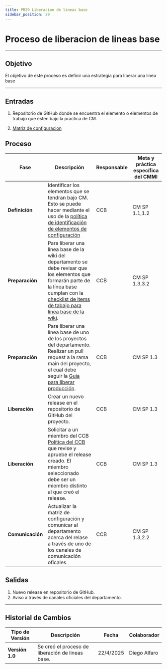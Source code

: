 ```yaml
---
title: PR29 Liberacion de lineas base
sidebar_position: 29
---
```


# Proceso de liberacion de lineas base

---

## Objetivo

El objetivo de este proceso es definir una estrategia para liberar una linea base

---

## Entradas

1. Repositorio de GitHub donde se encuentra el elemento o elementos de trabajo que esten bajo la practica de CM.

2. [Matriz de configuracion](https://docs.google.com/spreadsheets/d/1e73fKSTAhxyPqiPN32u_1mkIyCbzssFc-7Ylfs-HL3w/edit?gid=0#gid=0)

## Proceso

| Fase             | Descripción                                                                                                                                                                                                                                    | Responsable | Meta y práctica específica del CMMI |
| ---------------- | ---------------------------------------------------------------------------------------------------------------------------------------------------------------------------------------------------------------------------------------------- | ----------- | ----------------------------------- |
| **Definición**   | Identificar los elementos que se tendran bajo CM. Esto se puede hacer mediante el uso de la [política de identificación de elementos de configuración](../politicas/elementos-de-configuración.md)                                             | CCB         | CM SP 1.1,1.2                       |
| **Preparación**  | Para liberar una línea base de la wiki del departamento se debe revisar que los elementos que formarán parte de la línea base cumplan con la [checklist de items de tabajo para línea base de la wiki](https://docs.google.com/document/d/1vV5UML4CTtQPXyDy3yU17yNy56k59rVBGTGP7uurY3g/edit?usp=sharing). | CCB | CM SP 1.3,3.2 |
| **Preparación**  | Para liberar una línea base de uno de los proyectos del departamento. Realizar un pull request a la rama main del proyecto, el cual debe seguir la [Guia para liberar producción](../guias/liberar-produccion.md).               | CCB         | CM SP 1.3                           |
| **Liberación**   | Crear un nuevo release en el repositorio de GitHub del proyecto.                                                                                                                                                                               | CCB         | CM SP 1.3                           |
| **Liberación**   | Solicitar a un miembro del CCB [Política del CCB](docs/politicas/Politica-CCB.md) que revise y apruebe el release creado. El miembro seleccionado debe ser un miembro distinto al que creó el release.                                                                                            | CCB         | CM SP 1.3                           |
| **Comunicación** | Actualizar la matriz de configuración y comunicar al departamento acerca del relase a través de uno de los canales de comunicación oficales.                                                                                                   | CCB         | CM SP 1.3,2.2                       |

## Salidas

1. Nuevo release en repositorio de GitHub.
2. Aviso a través de canales oficiales del departamento.

---

## Historial de Cambios

| **Tipo de Versión** | **Descripción**                                  | **Fecha** | **Colaborador** |
| ------------------- | ------------------------------------------------ | --------- | --------------- |
| **Versión 1.0**     | Se creó el proceso de liberación de lineas base. | 22/4/2025 | Diego Alfaro    |
